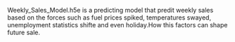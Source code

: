 Weekly_Sales_Model.h5e is a predicting  model that predit weekly sales based on the forces such as fuel prices spiked, temperatures swayed, unemployment statistics shifte and even holiday.How this factors can shape future sale. 

